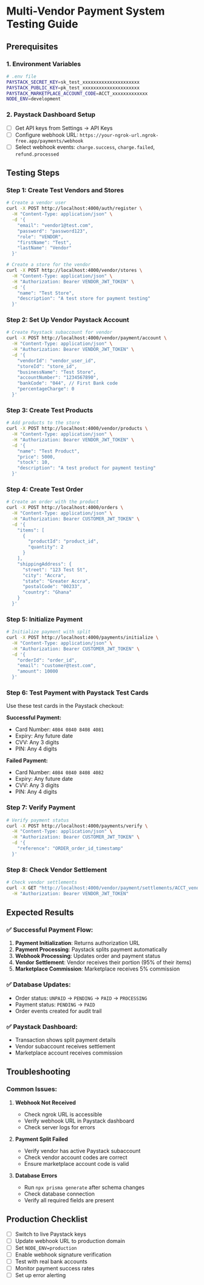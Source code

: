 # Multi-Vendor Payment System Testing Guide

## Prerequisites

### 1. Environment Variables

```bash
# .env file
PAYSTACK_SECRET_KEY=sk_test_xxxxxxxxxxxxxxxxxxxxx
PAYSTACK_PUBLIC_KEY=pk_test_xxxxxxxxxxxxxxxxxxxxx
PAYSTACK_MARKETPLACE_ACCOUNT_CODE=ACCT_xxxxxxxxxxxxx
NODE_ENV=development
```

### 2. Paystack Dashboard Setup

- [ ] Get API keys from Settings → API Keys
- [ ] Configure webhook URL: `https://your-ngrok-url.ngrok-free.app/payments/webhook`
- [ ] Select webhook events: `charge.success`, `charge.failed`, `refund.processed`

## Testing Steps

### Step 1: Create Test Vendors and Stores

```bash
# Create a vendor user
curl -X POST http://localhost:4000/auth/register \
  -H "Content-Type: application/json" \
  -d '{
    "email": "vendor1@test.com",
    "password": "password123",
    "role": "VENDOR",
    "firstName": "Test",
    "lastName": "Vendor"
  }'

# Create a store for the vendor
curl -X POST http://localhost:4000/vendor/stores \
  -H "Content-Type: application/json" \
  -H "Authorization: Bearer VENDOR_JWT_TOKEN" \
  -d '{
    "name": "Test Store",
    "description": "A test store for payment testing"
  }'
```

### Step 2: Set Up Vendor Paystack Account

```bash
# Create Paystack subaccount for vendor
curl -X POST http://localhost:4000/vendor/payment/account \
  -H "Content-Type: application/json" \
  -H "Authorization: Bearer VENDOR_JWT_TOKEN" \
  -d '{
    "vendorId": "vendor_user_id",
    "storeId": "store_id",
    "businessName": "Test Store",
    "accountNumber": "1234567890",
    "bankCode": "044", // First Bank code
    "percentageCharge": 0
  }'
```

### Step 3: Create Test Products

```bash
# Add products to the store
curl -X POST http://localhost:4000/vendor/products \
  -H "Content-Type: application/json" \
  -H "Authorization: Bearer VENDOR_JWT_TOKEN" \
  -d '{
    "name": "Test Product",
    "price": 5000,
    "stock": 10,
    "description": "A test product for payment testing"
  }'
```

### Step 4: Create Test Order

```bash
# Create an order with the product
curl -X POST http://localhost:4000/orders \
  -H "Content-Type: application/json" \
  -H "Authorization: Bearer CUSTOMER_JWT_TOKEN" \
  -d '{
    "items": [
      {
        "productId": "product_id",
        "quantity": 2
      }
    ],
    "shippingAddress": {
      "street": "123 Test St",
      "city": "Accra",
      "state": "Greater Accra",
      "postalCode": "00233",
      "country": "Ghana"
    }
  }'
```

### Step 5: Initialize Payment

```bash
# Initialize payment with split
curl -X POST http://localhost:4000/payments/initialize \
  -H "Content-Type: application/json" \
  -H "Authorization: Bearer CUSTOMER_JWT_TOKEN" \
  -d '{
    "orderId": "order_id",
    "email": "customer@test.com",
    "amount": 10000
  }'
```

### Step 6: Test Payment with Paystack Test Cards

Use these test cards in the Paystack checkout:

**Successful Payment:**

- Card Number: `4084 0840 8408 4081`
- Expiry: Any future date
- CVV: Any 3 digits
- PIN: Any 4 digits

**Failed Payment:**

- Card Number: `4084 0840 8408 4082`
- Expiry: Any future date
- CVV: Any 3 digits
- PIN: Any 4 digits

### Step 7: Verify Payment

```bash
# Verify payment status
curl -X POST http://localhost:4000/payments/verify \
  -H "Content-Type: application/json" \
  -H "Authorization: Bearer CUSTOMER_JWT_TOKEN" \
  -d '{
    "reference": "ORDER_order_id_timestamp"
  }'
```

### Step 8: Check Vendor Settlement

```bash
# Check vendor settlements
curl -X GET "http://localhost:4000/vendor/payment/settlements/ACCT_vendor_account_code" \
  -H "Authorization: Bearer VENDOR_JWT_TOKEN"
```

## Expected Results

### ✅ Successful Payment Flow:

1. **Payment Initialization**: Returns authorization URL
2. **Payment Processing**: Paystack splits payment automatically
3. **Webhook Processing**: Updates order and payment status
4. **Vendor Settlement**: Vendor receives their portion (95% of their items)
5. **Marketplace Commission**: Marketplace receives 5% commission

### ✅ Database Updates:

- Order status: `UNPAID` → `PENDING` → `PAID` → `PROCESSING`
- Payment status: `PENDING` → `PAID`
- Order events created for audit trail

### ✅ Paystack Dashboard:

- Transaction shows split payment details
- Vendor subaccount receives settlement
- Marketplace account receives commission

## Troubleshooting

### Common Issues:

1. **Webhook Not Received**
   - Check ngrok URL is accessible
   - Verify webhook URL in Paystack dashboard
   - Check server logs for errors

2. **Payment Split Failed**
   - Verify vendor has active Paystack subaccount
   - Check vendor account codes are correct
   - Ensure marketplace account code is valid

3. **Database Errors**
   - Run `npx prisma generate` after schema changes
   - Check database connection
   - Verify all required fields are present

## Production Checklist

- [ ] Switch to live Paystack keys
- [ ] Update webhook URL to production domain
- [ ] Set `NODE_ENV=production`
- [ ] Enable webhook signature verification
- [ ] Test with real bank accounts
- [ ] Monitor payment success rates
- [ ] Set up error alerting

